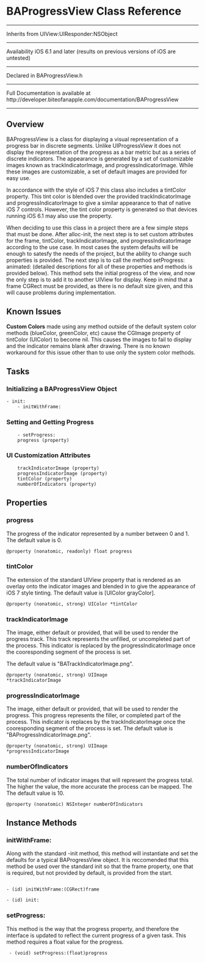 # BAProgressView Class Reference

<hr>
Inherits from  UIView:UIResponder:NSObject
<hr>
Availability		iOS 6.1 and later (results on previous versions of iOS are untested)
<hr>
Declared in 	BAProgressView.h
<hr>
Full Documentation is available at http://developer.biteofanapple.com/documentation/BAProgressView
<hr>

## Overview

BAProgressView is a class for displaying a visual representation of a progress bar in discrete segments. Unlike UIProgressView it does not display the representation of the progress as a bar metric but as a series of discrete indicators. The appearance is generated by a set of customizable images known as trackIndicatorImage, and progressIndicatorImage. While these images are customizable, a set of default images are provided for easy use. 

In accordance with the style of iOS 7 this class also includes a tintColor property. This tint color is blended over the provided trackIndicatorImage and progressIndicatorImage to give a similar appearance to that of native iOS 7 controls. However, the tint color property is generated so that devices running iOS 6.1 may also use the property.

When deciding to use this class in a project there are a few simple steps that must be done. After alloc-init, the next step is to set custom attributes for the frame, tintColor, trackIndicatorImage, and progressIndicatorImage according to the use case. In most cases the system defaults will be enough to satesfy the needs of the project, but the ability to change such properties is provided. The next step is to call the method setProgress: animated: (detailed descriptions for all of these properties and methods is provided below). This method sets the initial progress of the view, and now the only step is to add it to another UIView for display. Keep in mind that a frame CGRect must be provided, as there is no default size given, and this will cause problems during implementation. 

## Known Issues

<b>Custom Colors</b> made using any method outside of the default system color methods (blueColor, greenColor, etc) cause the CGImage property of tintColor (UIColor) to become nil. This causes the images to fail to display and the indicator remains blank after drawing. There is no known workaround for this issue other than to use only the system color methods.


## Tasks

### Initializing a BAProgressView Object
  	- init:
		- initWithFrame:
### Setting and Getting Progress
		- setProgress: 
		progress (property)
### UI Customization Attributes
		trackIndicatorImage (property)
		progressIndicatorImage (property)
		tintColor (property)
		numberOfIndicators (property)

## Properties
### progress
The progress of the indicator represented by a number between 0 and 1. The default value is 0.

<code>@property (nonatomic, readonly) float progress</code>

### tintColor
The extension of the standard UIView property that is rendered as an overlay onto the indicator images and blended in to give the appearance of iOS 7 style tinting. The default value is [UIColor grayColor].

<code>@property (nonatomic, strong) UIColor *tintColor</code>

### trackIndicatorImage
The image, either default or provided, that will be used to render the progress track. This track represents the unfilled, or uncompleted part of the process. This indicator is replaced by the progressIndicatorImage once the cooresponding segment of the process is set. 

The default value is "BATrackIndicatorImage.png".

<code>@property (nonatomic, strong) UIImage *trackIndicatorImage</code>
### progressIndicatorImage
The image, either default or provided, that will be used to render the progress. This progress represents the filler, or completed part of the process. This indicator is replaces by the trackIndicatorImage once the cooresponding segment of the process is set. The default value is 
"BAProgressIndicatorImage.png".

<code>@property (nonatomic, strong) UIImage *progressIndicatorImage</code>

### numberOfIndicators 
The total number of indicator images that will represent the progress total. The higher the value, the more accurate the process can be mapped. The The default value is 10.

<code>@property (nonatomic) NSInteger numberOfIndicators</code>

## Instance Methods
### initWithFrame:
Along with the standard -init method, this method will instantiate and set the defaults for a typical BAProgressView object. It is reccomended that this method be used over the standard init so that the frame property, one that is required, but not provided by default, is provided from the start.

<code>
- (id) initWithFrame:(CGRect)frame <br />
- (id) init:
</code>

### setProgress:
This method is the way that the progress property, and therefore the interface is updated to reflect the current progress of a given task. This method requires a float value for the progress.

<code> - (void) setProgress:(float)progress </code>

